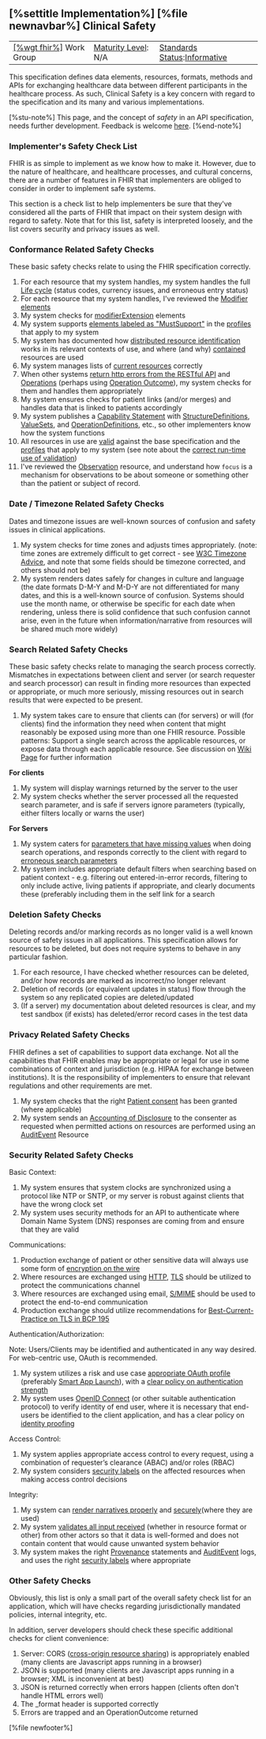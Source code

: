 \[%settitle Implementation%\]
\[%file newnavbar%\]
Clinical Safety
---------------

|                                                |                                               |                                                                                        |
|------------------------------------------------|-----------------------------------------------|----------------------------------------------------------------------------------------|
| [\[%wgt fhir%\]](%5B%wg%20fhir%%5D) Work Group | [Maturity Level](versions.html#maturity): N/A | [Standards Status](versions.html#std-process):[Informative](versions.html#std-process) |

This specification defines data elements, resources, formats, methods and APIs for exchanging healthcare data between different participants in the healthcare process. As such, Clinical Safety is a key concern with regard to the specification and its many and various implementations.

<span id="dstu0"></span> \[%stu-note%\] This page, and the concept of *safety* in an API specification, needs further development.
Feedback is welcome [here](http://hl7.org/fhir-issues). \[%end-note%\]

### Implementer's Safety Check List

FHIR is as simple to implement as we know how to make it. However, due to the nature of healthcare, and healthcare processes, and cultural concerns, there are a number of features in FHIR that implementers are obliged to consider in order to implement safe systems.

This section is a check list to help implementers be sure that they've considered all the parts of FHIR that impact on their system design with regard to safety. Note that for this list, safety is interpreted loosely, and the list covers security and privacy issues as well.

<span id="conformance"></span>
### Conformance Related Safety Checks

These basic safety checks relate to using the FHIR specification correctly.

1.  For each resource that my system handles, my system handles the full [Life cycle](lifecycle.html) (status codes, currency issues, and erroneous entry status)
2.  For each resource that my system handles, I've reviewed the [Modifier elements](conformance-rules.html#isModifier)
3.  My system checks for [modifierExtension](extensibility.html#modifierExtension) elements
4.  My system supports [elements labeled as "MustSupport"](conformance-rules.html#mustSupport) in the [profiles](profiling.html) that apply to my system
5.  My system has documented how [distributed resource identification](managing.html#distributed) works in its relevant contexts of use, and where (and why) [contained](references.html#contained) resources are used
6.  My system manages lists of [current resources](lifecycle.html#current) correctly
7.  When other systems [return http errors from the RESTful API](http.html#summary) and [Operations](operations.html) (perhaps using [Operation Outcome](operationoutcome.html)), my system checks for them and handles them appropriately
8.  My system ensures checks for patient links (and/or merges) and handles data that is linked to patients accordingly
9.  My system publishes a [Capability Statement](capabilitystatement.html) with [StructureDefinitions](structuredefinition.html), [ValueSets](valueset.html), and [OperationDefinitions](operationdefinition.html), etc., so other implementers know how the system functions
10. All resources in use are [valid](validation.html) against the base specification and the [profiles](profiling.html) that apply to my system (see note about the [correct run-time use of validation](validation.html#correct-use))
11. I've reviewed the [Observation](observation.html) resource, and understand how `focus` is a mechanism for observations to be about someone or something other than the patient or subject of record.

<span id="conformance"></span>
### Date / Timezone Related Safety Checks

Dates and timezone issues are well-known sources of confusion and safety issues in clinical applications.

1.  My system checks for time zones and adjusts times appropriately. (note: time zones are extremely difficult to get correct - see [W3C Timezone Advice](https://www.w3.org/TR/timezone/), and note that some fields should be timezone corrected, and others should not be)
2.  My system renders dates safely for changes in culture and language (the date formats D-M-Y and M-D-Y are not differentiated for many dates, and this is a well-known source of confusion. Systems should use the month name, or otherwise be specific for each date when rendering, unless there is solid confidence that such confusion cannot arise, even in the future when information/narrative from resources will be shared much more widely)

<span id="search"></span>
### Search Related Safety Checks

These basic safety checks relate to managing the search process correctly. Mismatches in expectations between client and server (or search requester and search processor) can result in finding more resources than expected or appropriate, or much more seriously, missing resources out in search results that were expected to be present.

1.  My system takes care to ensure that clients can (for servers) or will (for clients) find the information they need when content that might reasonably be exposed using more than one FHIR resource. Possible patterns: Support a single search across the applicable resources, or expose data through each applicable resource. See discussion on [Wiki Page](https://confluence.hl7.org/display/FHIR/Managing+Overlap+Between+Resources) for further information

**For clients**

1.  My system will display warnings returned by the server to the user
2.  My system checks whether the server processed all the requested search parameter, and is safe if servers ignore parameters (typically, either filters locally or warns the user)

**For Servers**

1.  My system caters for [parameters that have missing values](search.html#missing) when doing search operations, and responds correctly to the client with regard to [erroneous search parameters](search.html#errors)
2.  My system includes appropriate default filters when searching based on patient context - e.g. filtering out entered-in-error records, filtering to only include active, living patients if appropriate, and clearly documents these (preferably including them in the self link for a search

<span id="conformance"></span>
### Deletion Safety Checks

Deleting records and/or marking records as no longer valid is a well known source of safety issues in all applications. This specification allows for resources to be deleted, but does not require systems to behave in any particular fashion.

1.  For each resource, I have checked whether resources can be deleted, and/or how records are marked as incorrect/no longer relevant
2.  Deletion of records (or equivalent updates in status) flow through the system so any replicated copies are deleted/updated
3.  (If a server) my documentation about deleted resources is clear, and my test sandbox (if exists) has deleted/error record cases in the test data

<span id="privacy"></span>
### Privacy Related Safety Checks

FHIR defines a set of capabilities to support data exchange. Not all the capabilities that FHIR enables may be appropriate or legal for use in some combinations of context and jurisdiction (e.g. HIPAA for exchange between institutions). It is the responsibility of implementers to ensure that relevant regulations and other requirements are met.

1.  My system checks that the right [Patient consent](consent.html) has been granted (where applicable)
2.  My system sends an [Accounting of Disclosure](secpriv-module.html#AoD) to the consenter as requested when permitted actions on resources are performed using an [AuditEvent](auditevent.html) Resource

<span id="security-framework"></span>
### Security Related Safety Checks

Basic Context:

1.  My system ensures that system clocks are synchronized using a protocol like NTP or SNTP, or my server is robust against clients that have the wrong clock set
2.  My system uses security methods for an API to authenticate where Domain Name System (DNS) responses are coming from and ensure that they are valid

Communications:

1.  Production exchange of patient or other sensitive data will always use some form of [encryption on the wire](security.html#http)
2.  Where resources are exchanged using [HTTP](security.html#http), [TLS](https://en.wikipedia.org/wiki/Transport_Layer_Security) should be utilized to protect the communications channel
3.  Where resources are exchanged using email, [S/MIME](https://en.wikipedia.org/wiki/S/MIME) should be used to protect the end-to-end communication
4.  Production exchange should utilize recommendations for [Best-Current-Practice on TLS in BCP 195](https://tools.ietf.org/html/bcp195)

Authentication/Authorization:

Note: Users/Clients may be identified and authenticated in any way desired. For web-centric use, OAuth is recommended.

1.  My system utilizes a risk and use case [appropriate OAuth profile](security.html#oauth) (preferably [Smart App Launch](http://hl7.org/fhir/smart-app-launch)), with a [clear policy on authentication strength](security.html#authentication)
2.  My system uses [OpenID Connect](https://openid.net/connect/) (or other suitable authentication protocol) to verify identity of end user, where it is necessary that end-users be identified to the client application, and has a clear policy on [identity proofing](secpriv-module.html#user)

Access Control:

1.  My system applies appropriate access control to every request, using a combination of requester’s clearance (ABAC) and/or roles (RBAC)
2.  My system considers [security labels](security-labels.html) on the affected resources when making access control decisions

Integrity:

1.  My system can [render narratives properly](narrative.html#css) and [securely](security.html#narrative)(where they are used)
2.  My system [validates all input received](validation.html) (whether in resource format or other) from other actors so that it data is well-formed and does not contain content that would cause unwanted system behavior
3.  My system makes the right [Provenance](provenance.html) statements and [AuditEvent](auditevent.html) logs, and uses the right [security labels](security-labels.html#core) where appropriate

<span id="other"></span>
### Other Safety Checks

Obviously, this list is only a small part of the overall safety check list for an application, which will have checks regarding jurisdictionally mandated policies, internal integrity, etc.

In addition, server developers should check these specific additional checks for client convenience:

1.  Server: CORS ([cross-origin resource sharing](http://enable-cors.org/)) is appropriately enabled (many clients are Javascript apps running in a browser)
2.  JSON is supported (many clients are Javascript apps running in a browser; XML is inconvenient at best)
3.  JSON is returned correctly when errors happen (clients often don't handle HTML errors well)
4.  The \_format header is supported correctly
5.  Errors are trapped and an OperationOutcome returned

\[%file newfooter%\]
